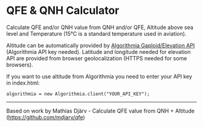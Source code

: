 # QFE & QNH Calculator

Calculate QFE and/or QNH value from QNH and/or QFE, Altitude above sea level and Temperature (15°C is a standard temperature used in aviation).

Altitude can be automatically provided by [Algorithmia Gaploid/Elevation API](https://algorithmia.com/algorithms/Gaploid/Elevation) (Algorithmia API key needed). Latitude and longitude needed for elevation API are provided from browser geolocalization (HTTPS needed for some browsers).

If you want to use altitude from Algorithmia you need to enter your API key in index.html:

```javascriptvar
algorithmia = new Algorithmia.client("YOUR_API_KEY");
```

------
Based on work by Mathias Djärv - Calculate QFE value from QNH + Altitude (https://github.com/mdjarv/qfe)
